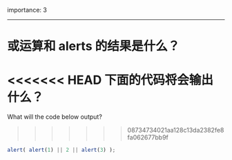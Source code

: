 importance: 3

---

# 或运算和 alerts 的结果是什么？

<<<<<<< HEAD
下面的代码将会输出什么？
=======
What will the code below output?
>>>>>>> 08734734021aa128c13da2382fe8fa062677bb9f

```js
alert( alert(1) || 2 || alert(3) );
```

